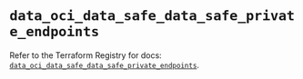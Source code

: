 # `data_oci_data_safe_data_safe_private_endpoints`

Refer to the Terraform Registry for docs: [`data_oci_data_safe_data_safe_private_endpoints`](https://registry.terraform.io/providers/oracle/oci/7.19.0/docs/data-sources/data_safe_data_safe_private_endpoints).
